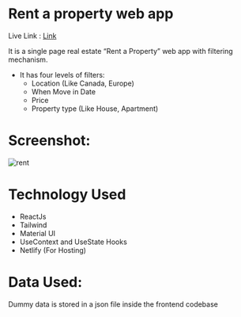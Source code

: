 # Rent a property web app
Live Link : [Link](https://rent-a-property-react.netlify.app/)

It is a single page real estate “Rent a Property” web app with filtering mechanism.
* It has four levels of filters:
  * Location (Like Canada, Europe)
  * When Move in Date 
  * Price
  * Property type (Like House, Apartment)
  
# Screenshot:
![rent](https://user-images.githubusercontent.com/59444243/201526819-7c22e1ae-707a-46b5-95db-2c5d7a696618.jpg)

  
# Technology Used
* ReactJs
* Tailwind
* Material UI
* UseContext and UseState Hooks
* Netlify (For Hosting)

# Data Used:
Dummy data is stored in a json file inside the frontend codebase
